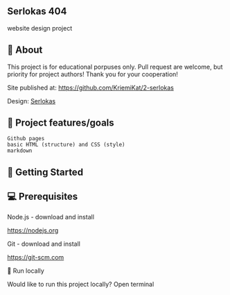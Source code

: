  ## Serlokas 404
 

website design project

## 🌟 About

This project is for educational porpuses only. Pull request are welcome, but priority for project authors! Thank you for your cooperation!

Site published at: https://github.com/KriemiKat/2-serlokas

Design: [Serlokas](https://www.pinterest.com/pin/464293042832100522/visual-search/?imageSignature=66c57b9c554cd3f8354e2805b3654df9)

## 🎯 Project features/goals

    Github pages
    basic HTML (structure) and CSS (style)
    markdown

## 🧰 Getting Started
## 💻 Prerequisites

Node.js - download and install

https://nodejs.org

Git - download and install

https://git-scm.com

🏃 Run locally

Would like to run this project locally? Open terminal